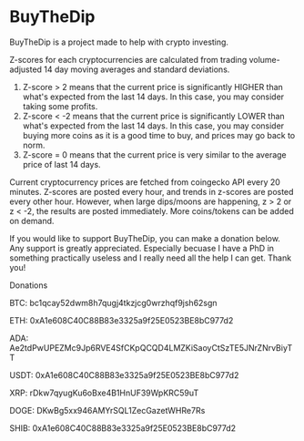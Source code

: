# BuyTheDip

BuyTheDip is a project made to help with crypto investing. 


Z-scores for each cryptocurrencies are calculated from trading volume-adjusted 14 day moving averages and standard deviations. 

1. Z-score > 2 means that the current price is significantly HIGHER than what's expected from the last 14 days. In this case, you may consider taking some profits.
2. Z-score < -2 means that the current price is significantly LOWER than what's expected from the last 14 days. In this case, you may consider buying more coins as it is a good time to buy, and prices may go back to norm. 
3. Z-score = 0 means that the current price is very similar to the average price of last 14 days.


Current cryptocurrency prices are fetched from coingecko API every 20 minutes. Z-scores are posted every hour, and trends in z-scores are posted every other hour. However, when large dips/moons are happening, z > 2 or z < -2, the results are posted immediately. More coins/tokens can be added on demand. 


If you would like to support BuyTheDip, you can make a donation below. Any support is greatly appreciated. Especially becuase I have a PhD in something practically useless and I really need all the help I can get. Thank you!


Donations

BTC: bc1qcay52dwm8h7qugj4tkzjcg0wrzhqf9jsh62sgn

ETH: 0xA1e608C40C88B83e3325a9f25E0523BE8bC977d2

ADA: Ae2tdPwUPEZMc9Jp6RVE4SfCKpQCQD4LMZKiSaoyCtSzTE5JNrZNrvBiyTT

USDT: 0xA1e608C40C88B83e3325a9f25E0523BE8bC977d2

XRP: rDkw7qyugKu6oBxe4B1HnUF39WpKRC59uT

DOGE: DKwBg5xx946AMYrSQL1ZecGazetWHRe7Rs

SHIB: 0xA1e608C40C88B83e3325a9f25E0523BE8bC977d2
